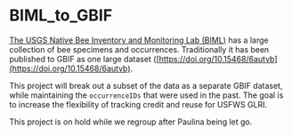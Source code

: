 # BIML_to_GBIF

[The USGS Native Bee Inventory and Monitoring Lab (BIML)](https://www.usgs.gov/labs/native-bee-inventory-and-monitoring-lab/usgs-native-bee-inventory-and-monitoring-lab#:~:text=USGS%20Native%20Bee%20Inventory%20and%20Monitoring%20Lab%20%28BIML%29,federal%2C%20state%2C%20academic%2C%20non-profit%2C%20citizen%20and%20international%20groups.) has a large collection of bee specimens and occurrences. Traditionally it has been published to GBIF as one large dataset ([https://doi.org/10.15468/6autvb](https://doi.org/10.15468/6autvb).

This project will break out a subset of the data as a separate GBIF dataset, while maintaining the `occurrenceIDs` that were used in the past.  The goal is to increase the flexibility of tracking credit and reuse for USFWS GLRI.

This project is on hold while we regroup after Paulina being let go.